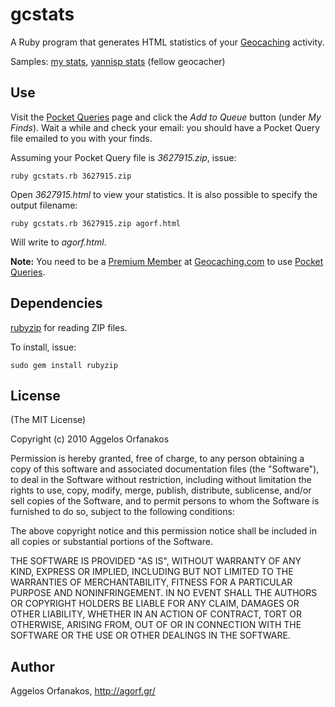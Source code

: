 # gcstats #

A Ruby program that generates HTML statistics of your [Geocaching][gc] activity.

Samples: [my stats][agorf], [yannisp stats][yannisp] (fellow geocacher)

[agorf]: http://agorf.github.com/gcstats/agorf.html
[yannisp]: http://agorf.github.com/gcstats/yannisp.html

## Use ##

Visit the [Pocket Queries][pq] page and click the _Add to Queue_ button (under _My Finds_).  Wait a while and check your email: you should have a Pocket Query file emailed to you with your finds.

Assuming your Pocket Query file is _3627915.zip_, issue:

    ruby gcstats.rb 3627915.zip

Open _3627915.html_ to view your statistics.  It is also possible to specify the output filename:

    ruby gcstats.rb 3627915.zip agorf.html

Will write to _agorf.html_.

**Note:** You need to be a [Premium Member][pm] at [Geocaching.com][gc] to use [Pocket Queries][pq].

[pq]: http://www.geocaching.com/pocket/
[pm]: https://www.geocaching.com/membership/
[gc]: http://www.geocaching.com/

## Dependencies ##

[rubyzip][] for reading ZIP files.

To install, issue:

    sudo gem install rubyzip

[rubyzip]: http://rubyzip.sourceforge.net/

## License ##

(The MIT License)

Copyright (c) 2010 Aggelos Orfanakos

Permission is hereby granted, free of charge, to any person obtaining a copy of this software and associated documentation files (the "Software"), to deal in the Software without restriction, including without limitation the rights to use, copy, modify, merge, publish, distribute, sublicense, and/or sell copies of the Software, and to permit persons to whom the Software is furnished to do so, subject to the following conditions:

The above copyright notice and this permission notice shall be included in all copies or substantial portions of the Software.

THE SOFTWARE IS PROVIDED "AS IS", WITHOUT WARRANTY OF ANY KIND, EXPRESS OR IMPLIED, INCLUDING BUT NOT LIMITED TO THE WARRANTIES OF MERCHANTABILITY, FITNESS FOR A PARTICULAR PURPOSE AND NONINFRINGEMENT. IN NO EVENT SHALL THE AUTHORS OR COPYRIGHT HOLDERS BE LIABLE FOR ANY CLAIM, DAMAGES OR OTHER LIABILITY, WHETHER IN AN ACTION OF CONTRACT, TORT OR OTHERWISE, ARISING FROM, OUT OF OR IN CONNECTION WITH THE SOFTWARE OR THE USE OR OTHER DEALINGS IN THE SOFTWARE.

## Author ##

Aggelos Orfanakos, <http://agorf.gr/>
